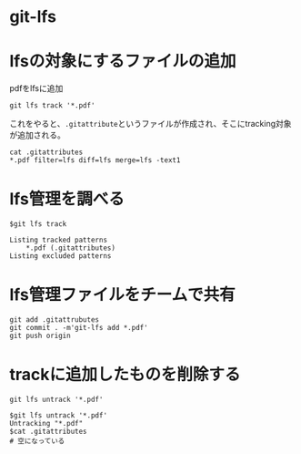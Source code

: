 # git-lfs 



# lfsの対象にするファイルの追加

pdfをlfsに追加
```git
git lfs track '*.pdf'
```

これをやると、`.gitattribute`というファイルが作成され、そこにtracking対象が追加される。

```git
cat .gitattributes 
*.pdf filter=lfs diff=lfs merge=lfs -text1
```

# lfs管理を調べる

```git
$git lfs track

Listing tracked patterns
    *.pdf (.gitattributes)
Listing excluded patterns
```


# lfs管理ファイルをチームで共有

```git
git add .gitattrubutes
git commit . -m'git-lfs add *.pdf'
git push origin
```


# trackに追加したものを削除する

```git 
git lfs untrack '*.pdf'

$git lfs untrack '*.pdf'
Untracking "*.pdf"
$cat .gitattributes 
# 空になっている
```

